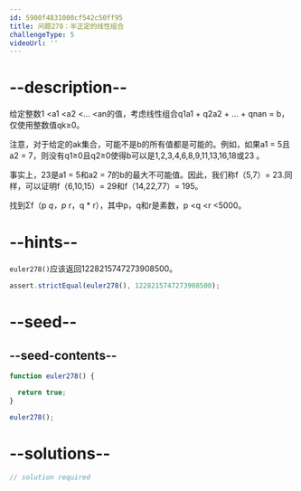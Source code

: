 ```yaml
---
id: 5900f4831000cf542c50ff95
title: 问题278：半正定的线性组合
challengeType: 5
videoUrl: ''
---
```


# --description--

给定整数1 &lt;a1 &lt;a2 &lt;... &lt;an的值，考虑线性组合q1a1 + q2a2 + ... + qnan = b，仅使用整数值qk≥0。

注意，对于给定的ak集合，可能不是b的所有值都是可能的。例如，如果a1 = 5且a2 = 7，则没有q1≥0且q2≥0使得b可以是1,2,3,4,6,8,9,11,13,16,18或23 。

事实上，23是a1 = 5和a2 = 7的b的最大不可能值。因此，我们称f（5,7）= 23.同样，可以证明f（6,10,15）= 29和f（14,22,77）= 195。

找到Σf（p *q，p* r，q \* r），其中p，q和r是素数，p &lt;q &lt;r &lt;5000。

# --hints--

`euler278()`应该返回1228215747273908500。

```js
assert.strictEqual(euler278(), 1228215747273908500);
```

# --seed--

## --seed-contents--

```js
function euler278() {

  return true;
}

euler278();
```

# --solutions--

```js
// solution required
```
